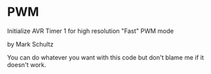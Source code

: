 PWM
===

Initialize AVR Timer 1 for high resolution "Fast" PWM mode

by Mark Schultz

You can do whatever you want with this code but don't blame me if it doesn't work.